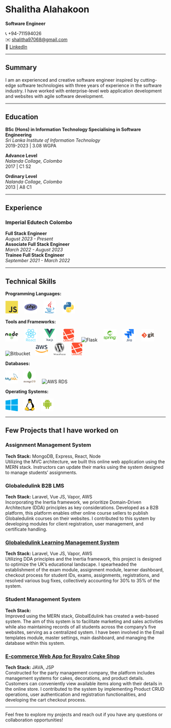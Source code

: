 # Shalitha Alahakoon
**Software Engineer**

📞 +94-711594026  
✉️ [shalitha97068@gmail.com](mailto:shalitha97068@gmail.com)  
🔗 [LinkedIn](linkedin.com/in/shalitha-alahakoon-60051a212)  

---

## Summary
I am an experienced and creative software engineer inspired by cutting-edge software technologies with three years of experience in the software industry. I have worked with enterprise-level web application development and websites with agile software development.

---

## Education
**BSc (Hons) in Information Technology Specialising in Software Engineering**  
*Sri Lanka Institute of Information Technology*  
2019-2023 | 3.08 WGPA

**Advance Level**  
*Nalanda Collage, Colombo*  
2017 | C1 S2

**Ordinary Level**  
*Nalanda Collage, Colombo*  
2013 | A8 C1

---

## Experience
### Imperial Edutech Colombo
**Full Stack Engineer**  
*August 2023 - Present*  
**Associate Full Stack Engineer**  
*March 2022 - August 2023*  
**Trainee Full Stack Engineer**  
*September 2021 - March 2022*

---

## Technical Skills

**Programming Languages:**  

<img src="https://raw.githubusercontent.com/devicons/devicon/master/icons/javascript/javascript-original.svg" alt="JavaScript" width="40" height="40"/> &nbsp; &nbsp; <img src="https://raw.githubusercontent.com/devicons/devicon/master/icons/php/php-original.svg" alt="PHP" width="40" height="40"/> &nbsp; &nbsp;   <img src="https://raw.githubusercontent.com/devicons/devicon/master/icons/java/java-original.svg" alt="Java" width="40" height="40"/>  &nbsp; &nbsp;    <img src="https://raw.githubusercontent.com/devicons/devicon/master/icons/python/python-original.svg" alt="Python" width="40" height="40"/> 

**Tools and Frameworks:**  

<img src="https://raw.githubusercontent.com/devicons/devicon/master/icons/nodejs/nodejs-original-wordmark.svg" alt="NodeJs" width="40" height="40"/>   &nbsp; &nbsp; <img src="https://raw.githubusercontent.com/devicons/devicon/master/icons/react/react-original-wordmark.svg" alt="ReactJs" width="40" height="40"/>  &nbsp; &nbsp;   <img src="https://raw.githubusercontent.com/devicons/devicon/master/icons/vuejs/vuejs-original-wordmark.svg" alt="VueJs" width="40" height="40"/>  &nbsp; &nbsp;  <img src="https://raw.githubusercontent.com/devicons/devicon/master/icons/laravel/laravel-plain-wordmark.svg" alt="Laravel" width="40" height="40"/>   &nbsp; &nbsp; <img src="https://www.vectorlogo.zone/logos/pocoo_flask/pocoo_flask-icon.svg" alt="Flask" width="40" height="40"/>  &nbsp; &nbsp; <img src="https://raw.githubusercontent.com/devicons/devicon/master/icons/spring/spring-original-wordmark.svg" alt="SpringBoot" width="40" height="40"/>  &nbsp; &nbsp; <img src="https://raw.githubusercontent.com/devicons/devicon/master/icons/jira/jira-original-wordmark.svg" alt="JIRA" width="40" height="40"/>  &nbsp; &nbsp; <img src="https://raw.githubusercontent.com/devicons/devicon/master/icons/git/git-original-wordmark.svg" alt="Git" width="40" height="40"/>  &nbsp; &nbsp; <img src="https://www.vectorlogo.zone/logos/bitbucket/bitbucket-icon.svg" alt="Bitbucket" width="40" height="40"/>  &nbsp; &nbsp;<img src="https://raw.githubusercontent.com/devicons/devicon/master/icons/amazonwebservices/amazonwebservices-original-wordmark.svg" alt="AWS" width="40" height="40"/>   &nbsp; &nbsp;<img src="https://raw.githubusercontent.com/devicons/devicon/master/icons/wordpress/wordpress-plain-wordmark.svg" alt="WordPress" width="40" height="40"/>   &nbsp; &nbsp;<img src="https://raw.githubusercontent.com/devicons/devicon/master/icons/laravel/laravel-plain-wordmark.svg" alt="Vapor" width="40" height="40"/>  

**Databases:**  

<img src="https://raw.githubusercontent.com/devicons/devicon/master/icons/mysql/mysql-original-wordmark.svg" alt="MySQL" width="40" height="40"/> &nbsp; &nbsp;<img src="https://raw.githubusercontent.com/devicons/devicon/master/icons/mongodb/mongodb-original-wordmark.svg" alt="MongoDB" width="40" height="40"/>  &nbsp; &nbsp; <img src="https://d1.awsstatic.com/rds/DB-Engines-logo_light.r2dcb799d1b34d88e3082005fae23dd14931f4f28.png" alt="AWS RDS" width="40" height="40"/>  

**Operating Systems:**  

<img src="https://raw.githubusercontent.com/devicons/devicon/master/icons/windows8/windows8-original.svg" alt="Windows" width="40" height="40"/>  &nbsp; &nbsp;<img src="https://raw.githubusercontent.com/devicons/devicon/master/icons/linux/linux-original.svg" alt="Linux" width="40" height="40"/> &nbsp; &nbsp;<img src="https://raw.githubusercontent.com/devicons/devicon/master/icons/android/android-original-wordmark.svg" alt="Android" width="40" height="40"/>

---

## Few Projects that I have worked on

### Assignment Management System
**Tech Stack:** MongoDB, Express, React, Node  
Utilizing the MVC architecture, we built this online web application using the MERN stack. Instructors can update their marks using the system designed to manage students’ assignments.

### Globaledulink B2B LMS
**Tech Stack:** Laravel, Vue JS, Vapor, AWS  
Incorporating the Inertia framework, we prioritize Domain-Driven Architecture (DDA) principles as key considerations. Developed as a B2B platform, this platform enables other online course sellers to publish Globaledulink courses on their websites. I contributed to this system by developing modules for client registration, user management, and certificate handling.

### [Globaledulink Learning Management System](https://production-gel.imperiallearning.org/)
**Tech Stack:** Laravel, Vue JS, Vapor, AWS  
Utilizing DDA principles and the Inertia framework, this project is designed to optimize the UK’s educational landscape. I spearheaded the establishment of the exam module, assignment module, learner dashboard, checkout process for student IDs, exams, assignments, registrations, and resolved various bug fixes, collectively accounting for 30% to 35% of the system.

### Student Management System
**Tech Stack:**  
Improved using the MERN stack, GlobalEdulink has created a web-based system. The aim of this system is to facilitate marketing and sales activities while also maintaining records of all students across the company’s five websites, serving as a centralized system. I have been involved in the Email templates module, master settings, main dashboard, and managing the database within this system.

### [E-commerce Web App for Royalro Cake Shop](https://github.com/ShalithaAlahakoon/ROYALRO-Cake-Shop)
**Tech Stack:** JAVA, JSP  
Constructed for the party management company, the platform includes management systems for cakes, decorations, and product details. Customers can conveniently view available items along with their details in the online store. I contributed to the system by implementing Product CRUD operations, user authentication and registration functionalities, and developing the cart checkout process.

---

Feel free to explore my projects and reach out if you have any questions or collaboration opportunities!
